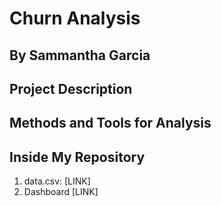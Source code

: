 # Churn Analysis
## By Sammantha Garcia 


## Project Description
 

## Methods and Tools for Analysis

## Inside My Repository 
1) data.csv: 
[LINK]
2) Dashboard
[LINK]
